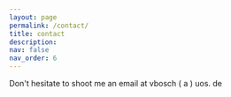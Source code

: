 ```yaml
---
layout: page
permalink: /contact/
title: contact
description: 
nav: false
nav_order: 6
---
```


Don't hesitate to shoot me an email at 
vbosch ( a ) uos. de 


